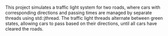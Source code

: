 This project simulates a traffic light system for two roads, where cars with corresponding directions and passing times are managed by separate threads using std::jthread. 
The traffic light threads alternate between green states, allowing cars to pass based on their directions, until all cars have cleared the roads.
